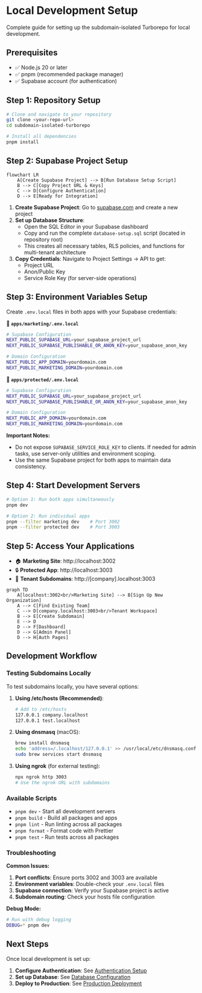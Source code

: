 # Local Development Setup

Complete guide for setting up the subdomain-isolated Turborepo for local development.

## Prerequisites

- ✅ Node.js 20 or later
- ✅ pnpm (recommended package manager)
- ✅ Supabase account (for authentication)

## Step 1: Repository Setup

```bash
# Clone and navigate to your repository
git clone <your-repo-url>
cd subdomain-isolated-turborepo

# Install all dependencies
pnpm install
```

## Step 2: Supabase Project Setup

```mermaid
flowchart LR
    A[Create Supabase Project] --> B[Run Database Setup Script]
    B --> C[Copy Project URL & Keys]
    C --> D[Configure Authentication]
    D --> E[Ready for Integration]
```

1. **Create Supabase Project**: Go to [supabase.com](https://supabase.com) and create a new project
2. **Set up Database Structure**:
   - Open the SQL Editor in your Supabase dashboard
   - Copy and run the complete `database-setup.sql` script (located in repository root)
   - This creates all necessary tables, RLS policies, and functions for multi-tenant architecture
3. **Copy Credentials**: Navigate to Project Settings → API to get:
   - Project URL
   - Anon/Public Key
   - Service Role Key (for server-side operations)

## Step 3: Environment Variables Setup

Create `.env.local` files in both apps with your Supabase credentials:

**📁 `apps/marketing/.env.local`**

```bash
# Supabase Configuration
NEXT_PUBLIC_SUPABASE_URL=your_supabase_project_url
NEXT_PUBLIC_SUPABASE_PUBLISHABLE_OR_ANON_KEY=your_supabase_anon_key

# Domain Configuration
NEXT_PUBLIC_APP_DOMAIN=yourdomain.com
NEXT_PUBLIC_MARKETING_DOMAIN=yourdomain.com
```

**📁 `apps/protected/.env.local`**

```bash
# Supabase Configuration
NEXT_PUBLIC_SUPABASE_URL=your_supabase_project_url
NEXT_PUBLIC_SUPABASE_PUBLISHABLE_OR_ANON_KEY=your_supabase_anon_key

# Domain Configuration
NEXT_PUBLIC_APP_DOMAIN=yourdomain.com
NEXT_PUBLIC_MARKETING_DOMAIN=yourdomain.com
```

**Important Notes:**

- Do not expose `SUPABASE_SERVICE_ROLE_KEY` to clients. If needed for admin tasks, use server-only utilities and environment scoping.
- Use the same Supabase project for both apps to maintain data consistency.

## Step 4: Start Development Servers

```bash
# Option 1: Run both apps simultaneously
pnpm dev

# Option 2: Run individual apps
pnpm --filter marketing dev    # Port 3002
pnpm --filter protected dev    # Port 3003
```

## Step 5: Access Your Applications

- 🏠 **Marketing Site**: http://localhost:3002
- 🔒 **Protected App**: http://localhost:3003
- 🏢 **Tenant Subdomains**: http://[company].localhost:3003

```mermaid
graph TD
    A[localhost:3002<br/>Marketing Site] --> B[Sign Up New Organization]
    A --> C[Find Existing Team]
    C --> D[company.localhost:3003<br/>Tenant Workspace]
    B --> E[Create Subdomain]
    E --> D
    D --> F[Dashboard]
    D --> G[Admin Panel]
    D --> H[Auth Pages]
```

## Development Workflow

### Testing Subdomains Locally

To test subdomains locally, you have several options:

1. **Using /etc/hosts (Recommended)**:

   ```bash
   # Add to /etc/hosts
   127.0.0.1 company.localhost
   127.0.0.1 test.localhost
   ```

2. **Using dnsmasq** (macOS):

   ```bash
   brew install dnsmasq
   echo 'address=/.localhost/127.0.0.1' >> /usr/local/etc/dnsmasq.conf
   sudo brew services start dnsmasq
   ```

3. **Using ngrok** (for external testing):
   ```bash
   npx ngrok http 3003
   # Use the ngrok URL with subdomains
   ```

### Available Scripts

- `pnpm dev` - Start all development servers
- `pnpm build` - Build all packages and apps
- `pnpm lint` - Run linting across all packages
- `pnpm format` - Format code with Prettier
- `pnpm test` - Run tests across all packages

### Troubleshooting

**Common Issues:**

1. **Port conflicts**: Ensure ports 3002 and 3003 are available
2. **Environment variables**: Double-check your `.env.local` files
3. **Supabase connection**: Verify your Supabase project is active
4. **Subdomain routing**: Check your hosts file configuration

**Debug Mode:**

```bash
# Run with debug logging
DEBUG=* pnpm dev
```

## Next Steps

Once local development is set up:

1. **Configure Authentication**: See [Authentication Setup](./AUTHENTICATION_SETUP.md)
2. **Set up Database**: See [Database Configuration](./DATABASE_SETUP.md)
3. **Deploy to Production**: See [Production Deployment](../deployment/PRODUCTION_DEPLOYMENT.md)
